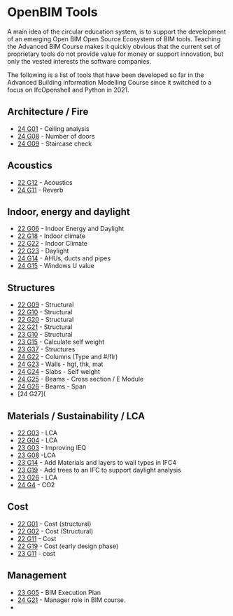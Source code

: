 # OpenBIM Tools

A main idea of the circular education system, is to support the development of an emerging Open BIM Open Source Ecosystem of BIM tools. Teaching the Advanced BIM Course makes it quickly obvious that the current set of proprietary tools do not provide value for money or support innovation, but only the vested interests the software companies.

The following is a list of tools that have been developed so far in the Advanced Building information Modelling Course since it switched to a focus on IfcOpenshell and Python in 2021.

## Architecture / Fire
* [24 G01](https://github.com/Navairax/Group1/tree/main/A3) - Ceiling analysis
* [24 G08](https://github.com/Ajad2024/Group8.git) - Number of doors
* [24 G09](https://github.com/Noahnox/Group9/tree/main/A3) - Staircase check

## Acoustics
* [22 G12](https://github.com/Jubelicool/A1-OpenBimGroup12) - Acoustics
* [24 G11](https://github.com/OndrejOravec/BIMmanager_g_11/tree/main/A3) - Reverb

## Indoor, energy and daylight

* [22 G06](https://github.com/gabrielamiti/BIM) - Indoor Energy and Daylight
* [22 G18](https://github.com/RikkeKHansen/Markdown-file) - Indoor climate
* [22 G22](https://github.com/s183578/41934-Advanced-BIM-Group-22) - Indoor Climate
* [22 G23](https://github.com/Enzuesta/41934-Advanced-BIM-Group23) - Daylight
* [24 G14](https://github.com/Mathu21DTU/BIManalyst_g_14/blob/Bim_assigment_2/A3) - AHUs, ducts and pipes
* [24 G15](https://github.com/ZKA1104/BIManalyst_g_15/blob/main/A3) - Windows U value

## Structures
* [22 G09](https://github.com/katrinekolbjornsen/UsecaseA1) - Structural
* [22 G10](https://github.com/juliev1234/A1_OpenBim_Group10) - Structural
* [22 G20](https://github.com/Hajarb11/BIM--Group20) - Structural
* [22 G21](https://github.com/loicsan272/Advenced-BIM2022-G21) - Structural
* [23 G10](https://github.com/Ma-th1ago/41934-Advanced-BIM/tree/main/Assignment%203) - Structural
* [23 G15](https://github.com/frejahbarkler/41934_GR15_A3/tree/main) - Calculate self weight
* [23 G37](https://github.com/Brise07/DTU---Advanced-BIM-Assignment/tree/main/A3) - Structures
* [24 G22](https://github.com/ioschkagautier/BIManalyst_g_22/tree/main/A3) - Columns (Type and #/flr)
* [24 G23](https://github.com/JanikRosien/BIManalyst_g_23/tree/main/A3) - Walls - hgt, thk, mat
* [24 G24](https://github.com/Dupont2001/BIManalyst_g_24/tree/main/A3) - Slabs - Self weight
* [24 G25](https://github.com/s203910/BIManalyst_g_25/tree/main/A3) - Beams - Cross section / E Module
* [24 G26](https://github.com/OliverBIM/BIManalyst_g_26/tree/main/A3) - Beams - Span
* [24 G27](





## Materials / Sustainability / LCA
* [22 G03](https://github.com/WilliamEskildsen/41934_group3) - LCA
* [22 G04](https://github.com/MathildeDTU/41934-Advanced-BIM-F22) - LCA
* [23 G03](https://github.com/KateGayler/A3) - Improving IEQ
* [23 G08](https://github.com/NajaJohansen/41934-Advanced-Building-Information-Modeling-BIM-) -LCA
* [23 G14](https://github.com/s203726/A3-A5_AdvancedBIM_group14) - Add Materials and layers to wall types in IFC4
* [23 G19](https://github.com/nannadl/Avanced-BIM_Group-19/tree/main/Assignment%203_Group%2019) - Add trees to an IFC to support daylight analysis
* [23 G26](https://github.com/Ahmetondertektas/AdvancedBIM-Group26) - LCA
* [24 G4](https://github.com/rominabarouti/BIMmanager_g_04/tree/main/A3) - CO2

## Cost
* [22 G01](https://github.com/kfjordt/11034-advanced-bim) - Cost (structural)
* [22 G02](https://github.com/AndersTraeland/A1---Open-BIM) - Cost (Structural)
* [22 G11](https://github.com/AnjaHolmquist/GROUP-11.) - Cost
* [22 G19](https://github.com/simonciversen/A1-OpenBIM) - Cost (early design phase)
* [23 G11](https://github.com/kristianedstrom/Group-11/blob/main/Assignments/A3/Remodel.py) - cost

## Management
* [23 G05](https://github.com/StanimirMihaylovAngelov/Advanced_BIM/blob/main/A3/README.md) - BIM Execution Plan
* [24 G21](https://github.com/s194891/BIMmanager_gr_21/tree/main/A3) - Manager role in BIM course.
* 

